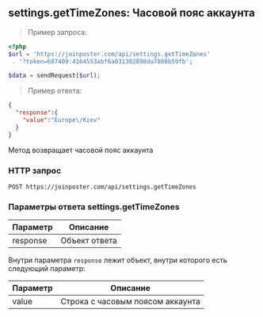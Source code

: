 ## settings.getTimeZones: Часовой пояс аккаунта

> Пример запроса:

```php
<?php
$url = 'https://joinposter.com/api/settings.getTimeZones'
 . '?token=687409:4164553abf6a031302898da7800b59fb';

$data = sendRequest($url);
```

> Пример ответа:

```json
{
  "response":{
    "value":"Europe\/Kiev"
  }
}
```

Метод возвращает часовой пояс аккаунта

### HTTP запрос

`POST https://joinposter.com/api/settings.getTimeZones`

### Параметры ответа settings.getTimeZones

Параметр | Описание
-------- | --------
response | Объект ответа

Внутри параметра `response` лежит объект, внутри которого есть следующий параметр:

Параметр | Описание
-------- | --------
value | Строка с часовым поясом аккаунта 
